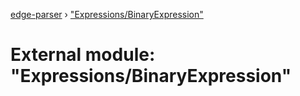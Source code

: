 [edge-parser](../README.md) › ["Expressions/BinaryExpression"](_expressions_binaryexpression_.md)

# External module: "Expressions/BinaryExpression"


